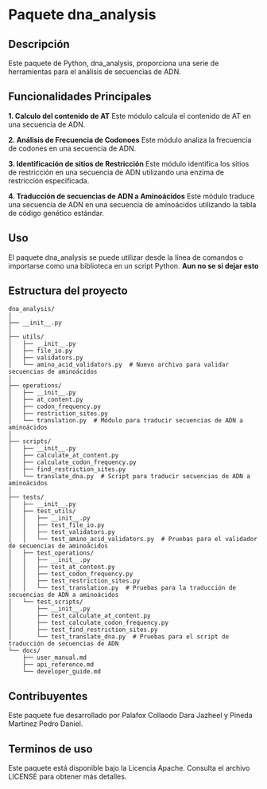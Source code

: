 # Paquete dna_analysis

## Descripción
Este paquete de Python, dna_analysis, proporciona una serie de herramientas para el análisis de secuencias de ADN.

## Funcionalidades Principales
**1. Calculo del contenido de AT**
Este módulo calcula el contenido de AT en una secuencia de ADN.

**2. Análisis de Frecuencia de Codonoes**
Este módulo analiza la frecuencia de codones en una secuencia de ADN.

**3. Identificación de sitios de Restricción**
Este módulo identifica los sitios de restricción en una secuencia de ADN utilizando una enzima de restricción especificada.

**4. Traducción de secuencias de ADN a Aminoácidos**
Este módulo traduce una secuencia de ADN en una secuencia de aminoácidos utilizando la tabla de código genético estándar.

## Uso
El paquete dna_analysis se puede utilizar desde la línea de comandos o importarse como una biblioteca en un script Python. **Aun no se si dejar esto**

## Estructura del proyecto
```
dna_analysis/
│
├── __init__.py
│
├── utils/
│   ├── __init__.py
│   ├── file_io.py
│   ├── validators.py
│   └── amino_acid_validators.py  # Nuevo archivo para validar secuencias de aminoácidos
│
├── operations/
│   ├── __init__.py
│   ├── at_content.py
│   ├── codon_frequency.py
│   ├── restriction_sites.py
│   └── translation.py  # Módulo para traducir secuencias de ADN a aminoácidos
│
├── scripts/
│   ├── __init__.py
│   ├── calculate_at_content.py
│   ├── calculate_codon_frequency.py
│   ├── find_restriction_sites.py
│   └── translate_dna.py  # Script para traducir secuencias de ADN a aminoácidos
│
├── tests/
│   ├── __init__.py
│   ├── test_utils/
│   │   ├── __init__.py
│   │   ├── test_file_io.py
│   │   ├── test_validators.py
│   │   └── test_amino_acid_validators.py  # Pruebas para el validador de secuencias de aminoácidos
│   ├── test_operations/
│   │   ├── __init__.py
│   │   ├── test_at_content.py
│   │   ├── test_codon_frequency.py
│   │   ├── test_restriction_sites.py
│   │   └── test_translation.py  # Pruebas para la traducción de secuencias de ADN a aminoácidos
│   └── test_scripts/
│       ├── __init__.py
│       ├── test_calculate_at_content.py
│       ├── test_calculate_codon_frequency.py
│       ├── test_find_restriction_sites.py
│       └── test_translate_dna.py  # Pruebas para el script de traducción de secuencias de ADN
└── docs/
    ├── user_manual.md
    ├── api_reference.md
    └── developer_guide.md
```
## Contribuyentes
Este paquete fue desarrollado por Palafox Collaodo Dara Jazheel y Pineda Martinez Pedro Daniel.

## Terminos de uso
Este paquete está disponible bajo la Licencia Apache. Consulta el archivo LICENSE para obtener más detalles.

